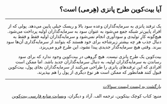 <div dir="rtl">
    <br/>
    <h2 id="9">آیا بیت‌کوین طرح پانزی (هِرمی) است؟</h2>
    <hr/>
    <p>یک ترفند پانزی به سرمایه‌گذاران وعده سود بالا و ریسک خیلی پایین می‌دهد. پولی که از افراد پایین‌تر شبکه جمع می‌شود به عنوان سود به سرمایه‌گذاران اولیه پرداخت می‌شود. هیچ‌گونه کارِ تولیدی و سودآوری انجام نمی‌شود و سرمایه‌گذاران اولیه فقط و فقط به دنبال جذب هر چه بیشتر زیرشاخه برای خود هستند که بتوانند از سرمایه‌گذاری آن‌ها سود ببرند. وقتی هیچ سرمایه‌گذار جدیدی پیدا نشود، این طرح فرو می‌ریزد.</p>
    <p>بیت‌کوین یک طرح پانزی نیست. هیچ گروهی در بیت‌کوین وجود ندارد که برای سود رساندن به سرمایه‌گذاران اولیه، به دنبال سرمایه‌گذاران جدید باشد. اما ممکن است افرادی که این ترفندهای پانزی را طراحی می‌کنند از سرمایه‌گذاران بجای پول، بیت‌کوین قبول کنند همانطور که ممکن است هر نوع دیگری از پول را هم بپذیرند.</p>
    <hr/>
    <a href="../FAQ">بازگشت به لیست لیست سوالات</a>
    <p>منبع: کتاب کوچک بیتکوین، ترجمه الف. آزاد و دیگران، <a href="https://bitcoind.me">وبسایت منابع فارسی بیت‌کوین</a></p>
</div>